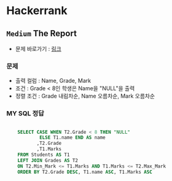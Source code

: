 
# Hackerrank
## `Medium` The Report
* 문제 바로가기 : [링크](https://www.hackerrank.com/challenges/the-report/problem?isFullScreen=true)
  
### 문제
* 출력 컬럼 : Name, Grade, Mark
* 조건 : Grade < 8인 학생은 Name을 "NULL"을 출력
* 정렬 조건 : Grade 내림차순, Name 오름차순, Mark 오름차순

### MY SQL 정답
```SQL

    SELECT CASE WHEN T2.Grade < 8 THEN "NULL"
            ELSE T1.name END AS name
           ,T2.Grade
           ,T1.Marks
    FROM Students AS T1
    LEFT JOIN Grades AS T2
    ON T2.Min_Mark <= T1.Marks AND T1.Marks <= T2.Max_Mark
    ORDER BY T2.Grade DESC, T1.name ASC, T1.Marks ASC 

```
